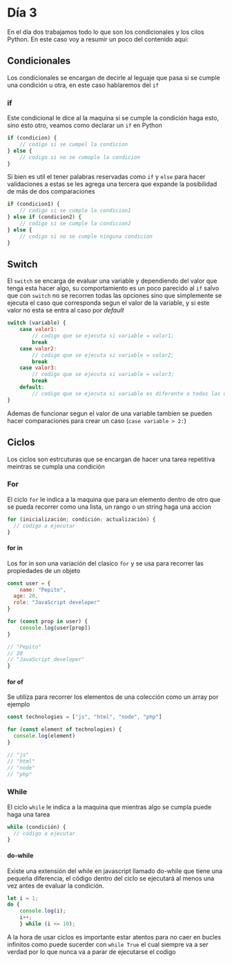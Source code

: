 # Día 3

En el día dos trabajamos todo lo que son los condicionales y los cilos Python. En este caso voy a resumir un poco del contenido aqui: 

## Condicionales 

Los condicionales se encargan de decirle al leguaje que pasa si se cumple una condición u otra, en este caso hablaremos del `if`

### if

Este condicional le dice al la maquina si se cumple la condición haga esto, sino esto otro, veamos como declarar un `if` en Python

```javascript
if (condicion) {
    // codigo si se cumpel la condicion
} else {
    // codigo si no se cumople la condicion
}
```

Si bien es util el tener palabras reservadas como `if` y `else` para hacer validaciones a estas se les agrega una tercera que expande la posibilidad de más de dos comparaciones

```javascript
if (condicion1) {
    // codigo si se cumple la condicion1
} else if (condicion2) {
    // codigo si se cumple la condicion2
} else {
    // codigo si no se cumple ninguna condicion
}
```

## Switch

El `switch` se encarga de evaluar una variable y dependiendo del valor que tenga esta hacer algo, su comportamiento es un poco parecido al `if` salvo que con `switch` no se recorren todas las opciones sino que simplemente se ejecuta el caso que corresponda segun el valor de la variable, y si este valor no esta se entra al caso por *default*

```javascript
switch (variable) {
    case valor1:
        // codigo que se ejecuta si variable = valor1;
        break
    case valor2:
        // codigo que se ejecuta si variable = valor2;
        break
    case valor3:
        // codigo que se ejecuta si variable = valor3;
        break
    default:
        // codigo que se ejecuta si variable es diferente a todas las opciones contempladas
}
```

Ademas de funcionar segun  el valor de una variable tambien se pueden hacer comparaciones para crear un caso (`case variable > 2:`)

## Ciclos

Los ciclos son estrcuturas que se encargan de hacer una tarea repetitiva meintras se cumpla una condición

### For

El ciclo `for` le indica a la maquina que para un elemento dentro de otro que se pueda recorrer como una lista, un rango o un string haga una accion

```javascript
for (inicialización; condición; actualización) {
  // código a ejecutar
}
```

#### for in

Los for in son una variación del clasico `for` y se usa para recorrer las propiedades de un objeto

```javascript
const user = {
	name: "Pepito",
  age: 20,
  role: "JavaScript developer"
}

for (const prop in user) {
	console.log(user[prop])
}

// "Pepito"
// 20
// "JavaScript developer"
}
```

#### for of

Se utiliza para recorrer los elementos de una colección como un array por ejemplo

```javascript
const technologies = ["js", "html", "node", "php"]

for (const element of technologies) {
  console.log(element)
}

// "js"
// "html"
// "node"
// "php"
```

### While

El ciclo `while` le indica a la maquina que mientras algo se cumpla puede haga una tarea

```javascript 
while (condición) {
  // código a ejecutar
}
```

#### do-while

Existe una extensión del while en javascript llamado do-while que tiene una pequeña diferencia, el código dentro del ciclo se ejecutará al menos una vez antes de evaluar la condición.

```javascript
let i = 1;
do {
	console.log(i);
	i++;
	} while (i <= 10);
```


A  la hora de usar ciclos es importante estar atentos para no caer en bucles infinitos como puede sucerder con `while True` el cual siempre va a ser verdad por lo que nunca va a parar de ejecutarse el codigo

